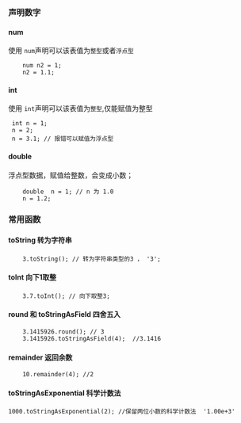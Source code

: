 ### 声明数字

#### num

使用 `num`声明可以该表值为`整型`或者`浮点型`  

```
    num n2 = 1;
    n2 = 1.1;

```


#### int
使用 `int`声明可以该表值为`整型`,仅能赋值为整型

```
 int n = 1;
 n = 2;
 n = 3.1; // 报错可以赋值为浮点型
```



#### double
浮点型数据，赋值给整数，会变成小数；

```
    double  n = 1; // n 为 1.0
    n = 1.2;
```


### 常用函数

#### toString  转为字符串 
```
    3.toString(); // 转为字符串类型的3 ， '3';
```

#### toInt  向下1取整

```
    3.7.toInt(); // 向下取整3;
```

####  round 和 toStringAsField  四舍五入

```
    3.1415926.round(); // 3
    3.1415926.toStringAsField(4);  //3.1416

```

#### remainder  返回余数

```
    10.remainder(4); //2
```


#### toStringAsExponential  科学计数法


```
1000.toStringAsExponential(2); //保留两位小数的科学计数法  '1.00e+3'

```
